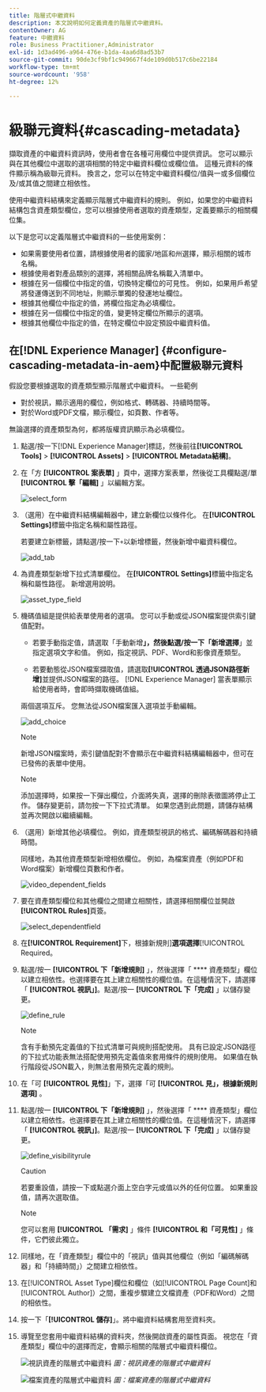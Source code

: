 ```yaml
---
title: 階層式中繼資料
description: 本文說明如何定義資產的階層式中繼資料。
contentOwner: AG
feature: 中繼資料
role: Business Practitioner,Administrator
exl-id: 1d3ad496-a964-476e-b1da-4aa6d8ad53b7
source-git-commit: 90de3cf9bf1c949667f4de109d0b517c6be22184
workflow-type: tm+mt
source-wordcount: '958'
ht-degree: 12%

---
```


# 級聯元資料{#cascading-metadata}

擷取資產的中繼資料資訊時，使用者會在各種可用欄位中提供資訊。 您可以顯示與在其他欄位中選取的選項相關的特定中繼資料欄位或欄位值。 這種元資料的條件顯示稱為級聯元資料。 換言之，您可以在特定中繼資料欄位/值與一或多個欄位及/或其值之間建立相依性。

使用中繼資料結構來定義顯示階層式中繼資料的規則。 例如，如果您的中繼資料結構包含資產類型欄位，您可以根據使用者選取的資產類型，定義要顯示的相關欄位集。

以下是您可以定義階層式中繼資料的一些使用案例：

* 如果需要使用者位置，請根據使用者的國家/地區和州選擇，顯示相關的城市名稱。
* 根據使用者對產品類別的選擇，將相關品牌名稱載入清單中。
* 根據在另一個欄位中指定的值，切換特定欄位的可見性。 例如，如果用戶希望將發運傳送到不同地址，則顯示單獨的發運地址欄位。
* 根據其他欄位中指定的值，將欄位指定為必填欄位。
* 根據在另一個欄位中指定的值，變更特定欄位所顯示的選項。
* 根據其他欄位中指定的值，在特定欄位中設定預設中繼資料值。

## 在[!DNL Experience Manager] {#configure-cascading-metadata-in-aem}中配置級聯元資料

假設您要根據選取的資產類型顯示階層式中繼資料。 一些範例

* 對於視訊，顯示適用的欄位，例如格式、轉碼器、持續時間等。
* 對於Word或PDF文檔，顯示欄位，如頁數、作者等。

無論選擇的資產類型為何，都將版權資訊顯示為必填欄位。

1. 點選/按一下[!DNL Experience Manager]標誌，然後前往&#x200B;**[!UICONTROL Tools]** > **[!UICONTROL Assets]** > **[!UICONTROL Metadata結構]**。
1. 在「方 **[!UICONTROL 案表單]** 」頁中，選擇方案表單，然後從工具欄點選/單 **[!UICONTROL 擊「編輯]** 」以編輯方案。

   ![select_form](assets/select_form.png)

1. （選用）在中繼資料結構編輯器中，建立新欄位以條件化。 在&#x200B;**[!UICONTROL Settings]**&#x200B;標籤中指定名稱和屬性路徑。

   若要建立新標籤，請點選/按一下`+`以新增標籤，然後新增中繼資料欄位。

   ![add_tab](assets/add_tab.png)

1. 為資產類型新增下拉式清單欄位。 在&#x200B;**[!UICONTROL Settings]**&#x200B;標籤中指定名稱和屬性路徑。 新增選用說明。

   ![asset_type_field](assets/asset_type_field.png)

1. 機碼值組是提供給表單使用者的選項。 您可以手動或從JSON檔案提供索引鍵值配對。

   * 若要手動指定值，請選取「手動新增&#x200B;****」，然後點選/按一下「新增選擇&#x200B;****」並指定選項文字和值。 例如，指定視訊、PDF、Word和影像資產類型。

   * 若要動態從JSON檔案擷取值，請選取&#x200B;**[!UICONTROL 透過JSON路徑新增]**&#x200B;並提供JSON檔案的路徑。 [!DNL Experience Manager] 當表單顯示給使用者時，會即時擷取機碼值組。

   兩個選項互斥。 您無法從JSON檔案匯入選項並手動編輯。

   ![add_choice](assets/add_choice.png)

   >[!NOTE]
   >
   >新增JSON檔案時，索引鍵值配對不會顯示在中繼資料結構編輯器中，但可在已發佈的表單中使用。

   >[!NOTE]
   >
   >添加選擇時，如果按一下彈出欄位，介面將失真，選擇的刪除表徵圖將停止工作。 儲存變更前，請勿按一下下拉式清單。 如果您遇到此問題，請儲存結構並再次開啟以繼續編輯。

1. （選用）新增其他必填欄位。 例如，資產類型視訊的格式、編碼解碼器和持續時間。

   同樣地，為其他資產類型新增相依欄位。 例如，為檔案資產（例如PDF和Word檔案）新增欄位頁數和作者。

   ![video_dependent_fields](assets/video_dependent_fields.png)

1. 要在資產類型欄位和其他欄位之間建立相關性，請選擇相關欄位並開啟&#x200B;**[!UICONTROL Rules]**&#x200B;頁簽。

   ![select_dependentfield](assets/select_dependentfield.png)

1. 在&#x200B;**[!UICONTROL Requirement]**&#x200B;下，根據新規則&#x200B;]**選項選擇**[!UICONTROL  Required。
1. 點選/按一 **[!UICONTROL 下「新增規則]** 」，然後選擇「 **** 資產類型」欄位以建立相依性。也選擇要在其上建立相關性的欄位值。在這種情況下，請選擇「 **[!UICONTROL 視訊」]**。點選/按一 **[!UICONTROL 下「完成]** 」以儲存變更。

   ![define_rule](assets/define_rule.png)

   >[!NOTE]
   >
   >含有手動預先定義值的下拉式清單可與規則搭配使用。 具有已設定JSON路徑的下拉式功能表無法搭配使用預先定義值來套用條件的規則使用。 如果值在執行階段從JSON載入，則無法套用預先定義的規則。

1. 在「可 **[!UICONTROL 見性]**」下，選擇「可 **[!UICONTROL 見」，根據新規則選項]** 。

1. 點選/按一 **[!UICONTROL 下「新增規則]** 」，然後選擇「 **** 資產類型」欄位以建立相依性。也選擇要在其上建立相關性的欄位值。在這種情況下，請選擇「 **[!UICONTROL 視訊」]**。點選/按一 **[!UICONTROL 下「完成]** 」以儲存變更。

   ![define_visibilityrule](assets/define_visibilityrule.png)

   >[!CAUTION]
   >
   >若要重設值，請按一下或點選介面上空白字元或值以外的任何位置。 如果重設值，請再次選取值。

   >[!NOTE]
   >
   >您可以套用 **[!UICONTROL 「需求]** 」條件 **[!UICONTROL 和「可見性]** 」條件，它們彼此獨立。

1. 同樣地，在「資產類型」欄位中的「視訊」值與其他欄位（例如「編碼解碼器」和「持續時間」）之間建立相依性。
1. 在[!UICONTROL Asset Type]欄位和欄位（如[!UICONTROL Page Count]和[!UICONTROL Author]）之間，重複步驟建立文檔資產（PDF和Word）之間的相依性。
1. 按一下「**[!UICONTROL 儲存]**」。將中繼資料結構套用至資料夾。

1. 導覽至您套用中繼資料結構的資料夾，然後開啟資產的屬性頁面。 視您在「資產類型」欄位中的選擇而定，會顯示相關的階層式中繼資料欄位。

   ![視訊資產的階層式中繼資料](assets/video_asset.png)
   *圖：視訊資產的階層式中繼資料*

   ![檔案資產的階層式中繼資料](assets/doc_type_fields.png)
   *圖：檔案資產的階層式中繼資料*

